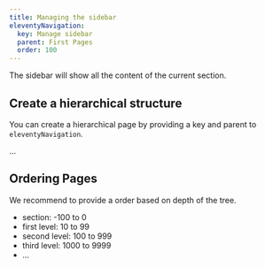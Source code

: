 ```yaml
---
title: Managing the sidebar
eleventyNavigation:
  key: Manage sidebar
  parent: First Pages
  order: 100
---
```


The sidebar will show all the content of the current section.

## Create a hierarchical structure

You can create a hierarchical page by providing a key and parent to `eleventyNavigation`.

...

## Ordering Pages

We recommend to provide a order based on depth of the tree.

- section: -100 to 0
- first level: 10 to 99
- second level: 100 to 999
- third level: 1000 to 9999
- ...
